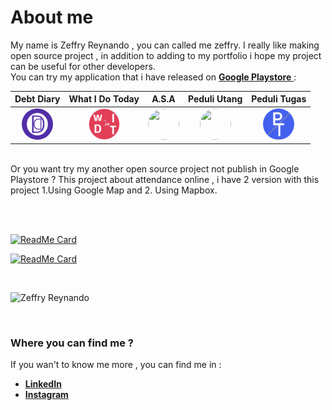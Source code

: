 # About me

My name is Zeffry Reynando , you can called me zeffry. I really like making open source project , in addition to adding to my portfolio i hope my project can be useful for other developers.
<br>
You can try my application that i have released on <a target="_blank" href="https://play.google.com/store/search?q=pub%3A%20Zeffry%20Reynando&c=apps"> <b>Google Playstore</b> </a> :
<br>

<table>
<thead>
<tr>
  <th>Debt Diary</th>
  <th>What I Do Today</th>
  <th>A.S.A</th>
  <th>Peduli Utang</th>
  <th>Peduli Tugas</th>
</tr>
</thead>
  <tr align="center">
    <td>
     <a target="_top" href="https://play.google.com/store/apps/details?id=id.zeffry.debt_diary"><img src="https://github.com/zgramming/Debt-Diary/blob/master/assets/images/icon-app.png" height="50" width="50" style="border-radius:50%"></a>
    </td>
    <td>
     <a target="_blank" href="https://play.google.com/store/apps/details?id=id.zeffry.voice_task_app"><img src="https://github.com/zgramming/What-I-Do-Today/blob/master/assets/images/icon-app.png" height="50" width="50" style="border-radius:50%"></a>
    </td>
    <td>
     <a target="_blank" href="https://play.google.com/store/apps/details?id=id.zeffry.atur_semua_aktifitas"><img src="https://github.com/zgramming/A.S.A/blob/master/assets/images/logo.png" height="50" width="50" style="border-radius:50%"></a>
    </td>
    <td>
     <a target="_blank" href="https://play.google.com/store/apps/details?id=reynando.zeffry.peduli_utang"><img src="https://github.com/zgramming/Peduli-Utang/blob/master/asset/images/logo_primary.png" height="50" width="50" style="border-radius:50%"></a>
    </td>
    <td>
     <a target="_blank" href="https://play.google.com/store/apps/details?id=reynando.zeffry.peduli_tugas"><img src="https://github.com/zgramming/Peduli-Tugas/blob/master/asset/images/logo_peduli_tugas.png" height="50" width="50" style="border-radius:50%"></a>
    </td>
  </tr>
</table>
<br>
Or you want try my another open source project not publish in Google Playstore ? This project about attendance online , i have 2 version with this project 1.Using Google Map and 2. Using Mapbox. 

<br><br>

[![ReadMe Card](https://github-readme-stats.vercel.app/api/pin/?username=zgramming&repo=Attendance-Application-Google-Map)](https://github.com/zgramming/Attendance-Application-Google-Map)

[![ReadMe Card](https://github-readme-stats.vercel.app/api/pin/?username=zgramming&repo=Attendance-Application-MapBox)](https://github.com/zgramming/Attendance-Application-MapBox)

<br>

![Zeffry Reynando](https://github-readme-stats.vercel.app/api?username=zgramming&show_icons=true)

<br>

### Where you can find me ?

If you wan't to know me more , you can find me in :

- <a target="_blank" href="https://www.linkedin.com/in/zeffry-reynando/"><b>LinkedIn</b></a>
- <a target="_blank" href="https://www.instagram.com/zeffry_reynando/"><b>Instagram</b></a>
